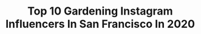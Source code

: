 ---
title: Top 10 Gardening Instagram Influencers In San Francisco In 2020
description: >-
  Find top gardening Instagram influencers in San Francisco in 2020. Most popular hashtags: #gardening #sanfrancisco #mothersday #shelterinplace.
platform: Instagram
profiles:
  - username: "kristywicks"
    fullname: >-
      KRISTY • WICKS
    location: "United States"
    followers: 411429
    engagement: 412
    commentsToLikes: 0.036344
    id: ck0u0jg9atyqy0i19dm88fu8d
    verified: false
    hashtags: "#gardenparty, #ltkspring, #chickensoup, #springstyle"
  - username: "anettemarweld"
    fullname: >-
      A N E T T E   M A R W E L D
    location: "United States"
    followers: 5558
    engagement: 461
    commentsToLikes: 0.032766
    id: ck0vzusw1b05t0i19cz9e5uxo
    verified: false
    hashtags: "#contemplation, #roses, #nature, #pacificocean"
  - username: "sfchronicle"
    fullname: >-
      San Francisco Chronicle
    location: "United States"
    followers: 108860
    engagement: 84
    commentsToLikes: 0.030567
    id: ck5c10uulu89q0i11l1sq3g5a
    verified: true
    hashtags: "#garden, #gardening, #bayarea, #shelterinplace"
  - username: "christiandawdesign"
    fullname: >-
      Christian Daw
    location: "United States"
    followers: 281380
    engagement: 657
    commentsToLikes: 0.022429
    id: ck0w79duucey70i19750um17m
    verified: false
    hashtags: "#coastalcharm, #modernstyle, #loveforhome, #bathroom"
  - username: "theestatedirector"
    fullname: >-
      Scott Gorelick | TGG Principal
    location: "United States"
    followers: 10048
    engagement: 1548
    commentsToLikes: 0.013686
    id: ck136brxl5piw0i19qnecvdlg
    verified: false
    hashtags: "#florida, #compassopenhouse, #architecturaldigest, #igdaily"
  - username: "heatherihnart"
    fullname: >-
      Heather Ihn (“een”)  Martin
    location: "United States"
    followers: 87265
    engagement: 332
    commentsToLikes: 0.008083
    id: ck1358wrt0abs0i19gvh1qh29
    verified: false
    hashtags: "#strawberries, #berry, #picnic, #pencilsharpener"
  - username: "ritemediagroup"
    fullname: >-
      RiTE
    location: "United States"
    followers: 26872
    engagement: 283
    commentsToLikes: 0.028599
    id: ck0tujneq7gr00i1992okeyxc
    verified: false
    hashtags: "#jcole, #family, #49rs, #chiefs"
  - username: "hanwestby"
    fullname: >-
      Hannah Westby
    location: "United States"
    followers: 46539
    engagement: 1125
    commentsToLikes: 0.027252
    id: ck135l57i1y7t0i19muvpwj2g
    verified: false
    hashtags: "#plantpowerineveryshower, #furbodognanny, #20weeks, #workingwithfracture"
  - username: "faithfoxmama"
    fullname: >-
      
    location: "United States"
    followers: 23056
    engagement: 171
    commentsToLikes: 0.296186
    id: ck6turib2hzj20j71vv26vxo1
    verified: false
    hashtags: "#trueinnerself, #earlymornings, #borageflowers, #heatherrose"
  - username: "ohoneycomb"
    fullname: >-
      miss macy
    location: "United States"
    followers: 86887
    engagement: 491
    commentsToLikes: 0.010311
    id: ck1376ia7a16i0i19uj96ns5l
    verified: false
    hashtags: "#motelrocks, #onda, #loradicarlopartner"
---